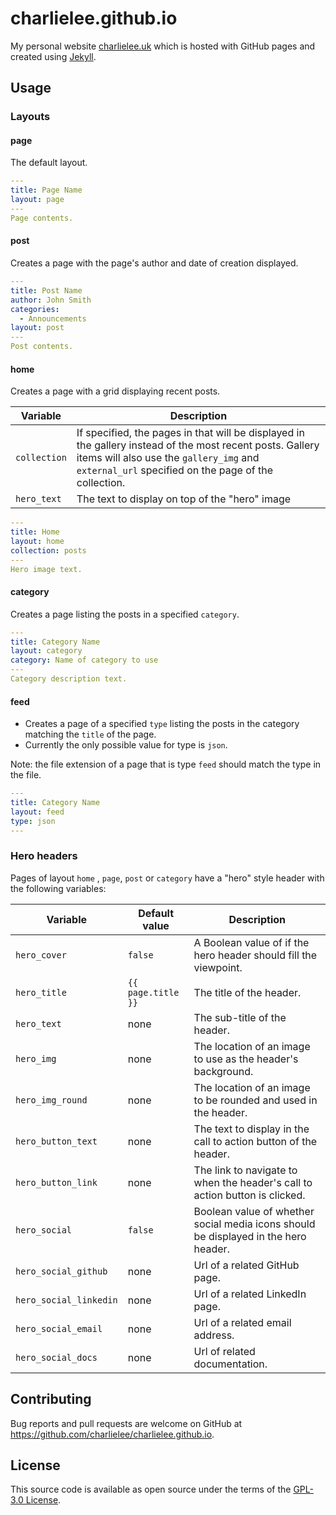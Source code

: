 # charlielee.github.io

My personal website [charlielee.uk](http://charlielee.uk/) which is hosted with GitHub pages and created using [Jekyll](https://jekyllrb.com/).

## Usage

### Layouts

#### page

The default layout.

```yaml
---
title: Page Name
layout: page
---
Page contents.
```

#### post

Creates a page with the page's author and date of creation displayed.

```yaml
---
title: Post Name
author: John Smith
categories:
  - Announcements
layout: post
---
Post contents.
```

#### home

Creates a page with a grid displaying recent posts.

| Variable | Description |
| --- | --- |
| `collection` | If specified, the pages in that will be displayed in the gallery instead of the most recent posts. Gallery items will also use the `gallery_img` and `external_url` specified on the page of the collection. |
| `hero_text` | The text to display on top of the "hero" image |

```yaml
---
title: Home
layout: home
collection: posts
---
Hero image text.
```

#### category

Creates a page listing the posts in a specified `category`.

```yaml
---
title: Category Name
layout: category
category: Name of category to use
---
Category description text.
```

#### feed

* Creates a page of a specified `type` listing the posts in the category matching the `title` of the page.
* Currently the only possible value for type is `json`.

Note: the file extension of a page that is type `feed` should match the type in the file.

```yaml
---
title: Category Name
layout: feed
type: json
---
```

### Hero headers

Pages of layout `home` , `page`, `post` or `category` have a "hero" style header with the following variables:

| Variable           | Default value      | Description |
| ------------------ | ------------------ | ----------- |
| `hero_cover`       | `false`            | A Boolean value of if the hero header should fill the viewpoint. |
| `hero_title`       | `{{ page.title }}` | The title of the header. |
| `hero_text`        | none               | The sub-title of the header. |
| `hero_img`         | none               | The location of an image to use as the header's background. |
| `hero_img_round` | none | The location of an image to be rounded and used in the header. |
| `hero_button_text` | none               | The text to display in the call to action button of the header. |
| `hero_button_link` | none               | The link to navigate to when the header's call to action button is clicked. |
| `hero_social` |  `false` | Boolean value of whether social media icons should be displayed in the hero header. |
| `hero_social_github` | none | Url of a related GitHub page. |
| `hero_social_linkedin` | none | Url of a related LinkedIn page. |
| `hero_social_email` | none | Url of a related email address. |
| `hero_social_docs` | none | Url of related documentation. |

## Contributing

Bug reports and pull requests are welcome on GitHub at https://github.com/charlielee/charlielee.github.io.

## License

This source code is available as open source under the terms of the [GPL-3.0 License](https://opensource.org/licenses/GPL-3.0).


